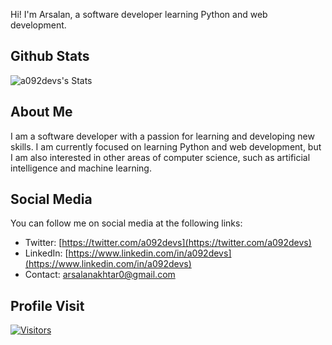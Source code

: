 Hi! I'm Arsalan, a software developer learning Python and web development.

## Github Stats

![a092devs's Stats](https://github-readme-stats.vercel.app/api?username=a092devs&theme=vue-dark&show_icons=true&hide_border=true&count_private=true)

## About Me

I am a software developer with a passion for learning and developing new skills. I am currently focused on learning Python and web development, but I am also interested in other areas of computer science, such as artificial intelligence and machine learning.

## Social Media

You can follow me on social media at the following links:

* Twitter: [https://twitter.com/a092devs](https://twitter.com/a092devs)
* LinkedIn: [https://www.linkedin.com/in/a092devs](https://www.linkedin.com/in/a092devs)
* Contact: arsalanakhtar0@gmail.com

## Profile Visit

[![Visitors](https://api.visitorbadge.io/api/visitors?path=a092devs&labelColor=%23697689&countColor=%23555555&style=plastic&labelStyle=none)](https://visitorbadge.io/status?path=a092devs)
